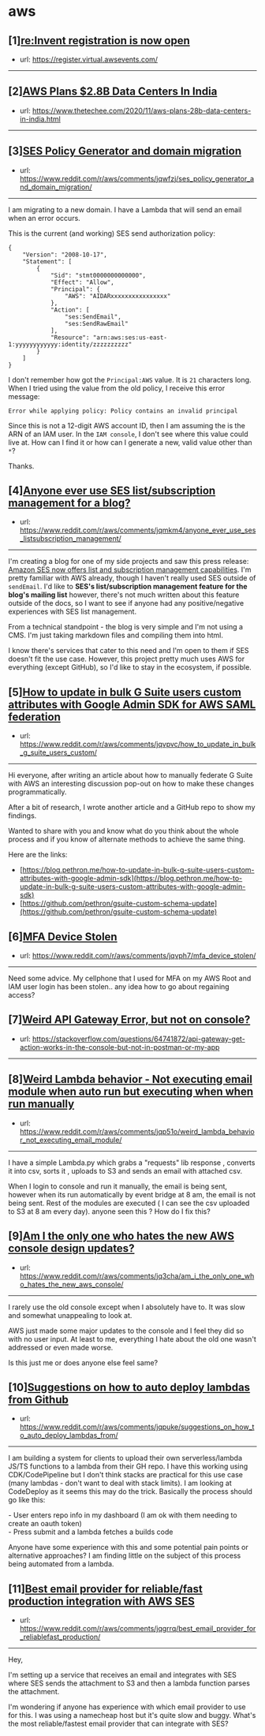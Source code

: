# aws
## [1][re:Invent registration is now open](https://www.reddit.com/r/aws/comments/jkenu3/reinvent_registration_is_now_open/)
- url: https://register.virtual.awsevents.com/
---

## [2][AWS Plans $2.8B Data Centers In India](https://www.reddit.com/r/aws/comments/jqgs2d/aws_plans_28b_data_centers_in_india/)
- url: https://www.thetechee.com/2020/11/aws-plans-28b-data-centers-in-india.html
---

## [3][SES Policy Generator and domain migration](https://www.reddit.com/r/aws/comments/jqwfzj/ses_policy_generator_and_domain_migration/)
- url: https://www.reddit.com/r/aws/comments/jqwfzj/ses_policy_generator_and_domain_migration/
---
I am migrating to a new domain. I have a Lambda that will send an email when an error occurs.

This is the current (and working) SES send authorization policy:

	{
		"Version": "2008-10-17",
		"Statement": [
			{
				"Sid": "stmt0000000000000",
				"Effect": "Allow",
				"Principal": {
					"AWS": "AIDARxxxxxxxxxxxxxxxx"
				},
				"Action": [
					"ses:SendEmail",
					"ses:SendRawEmail"
				],
				"Resource": "arn:aws:ses:us-east-1:yyyyyyyyyyyy:identity/zzzzzzzzzz"
			}
		]
	}
	
I don't remember how got the `Principal:AWS` value.  It is `21` characters long.  When I tried using the value from the old policy, I receive this error message:

    Error while applying policy: Policy contains an invalid principal

Since this is not a 12-digit AWS account ID, then I am assuming the is the ARN of an IAM user.  In the `IAM console`, I don't see where this value could live at.  How can I find it or how can I generate a new, valid value other than `*`?

Thanks.
## [4][Anyone ever use SES list/subscription management for a blog?](https://www.reddit.com/r/aws/comments/jqmkm4/anyone_ever_use_ses_listsubscription_management/)
- url: https://www.reddit.com/r/aws/comments/jqmkm4/anyone_ever_use_ses_listsubscription_management/
---
I'm creating a blog for one of my side projects and saw this press release: [Amazon SES now offers list and subscription management capabilities](https://aws.amazon.com/about-aws/whats-new/2020/10/amazon-ses-now-offers-list-and-subscription-management-capabilities/). I'm pretty familiar with AWS already, though I haven't really used SES outside of `sendEmail`. I'd like to **SES's list/subscription management feature for the blog's mailing list** however, there's not much written about this feature outside of the docs, so I want to see if anyone had any positive/negative experiences with SES list management.

From a technical standpoint - the blog is very simple and I'm not using a CMS. I'm just taking markdown files and compiling them into html.

I know there's services that cater to this need and I'm open to them if SES doesn't fit the use case. However, this project pretty much uses AWS for everything (except GitHub), so I'd like to stay in the ecosystem, if possible.
## [5][How to update in bulk G Suite users custom attributes with Google Admin SDK for AWS SAML federation](https://www.reddit.com/r/aws/comments/jqvpvc/how_to_update_in_bulk_g_suite_users_custom/)
- url: https://www.reddit.com/r/aws/comments/jqvpvc/how_to_update_in_bulk_g_suite_users_custom/
---
Hi everyone, after writing an article about how to manually federate G   Suite with AWS an interesting discussion pop-out on how to make these changes programmatically.

After a bit of research, I wrote another article and a GitHub repo to show my findings.

Wanted to share with you and know what do you think about the whole process and if you know of alternate methods to achieve the same thing.

Here are the links:

* [https://blog.pethron.me/how-to-update-in-bulk-g-suite-users-custom-attributes-with-google-admin-sdk](https://blog.pethron.me/how-to-update-in-bulk-g-suite-users-custom-attributes-with-google-admin-sdk)
* [https://github.com/pethron/gsuite-custom-schema-update](https://github.com/pethron/gsuite-custom-schema-update)
## [6][MFA Device Stolen](https://www.reddit.com/r/aws/comments/jqvph7/mfa_device_stolen/)
- url: https://www.reddit.com/r/aws/comments/jqvph7/mfa_device_stolen/
---
Need some advice. My cellphone that I used for MFA on my AWS Root and IAM user login has been stolen.. any idea how to go about regaining access?
## [7][Weird API Gateway Error, but not on console?](https://www.reddit.com/r/aws/comments/jquipp/weird_api_gateway_error_but_not_on_console/)
- url: https://stackoverflow.com/questions/64741872/api-gateway-get-action-works-in-the-console-but-not-in-postman-or-my-app
---

## [8][Weird Lambda behavior - Not executing email module when auto run but executing when when run manually](https://www.reddit.com/r/aws/comments/jqp51o/weird_lambda_behavior_not_executing_email_module/)
- url: https://www.reddit.com/r/aws/comments/jqp51o/weird_lambda_behavior_not_executing_email_module/
---
I have a simple Lambda.py which grabs a "requests" lib response , converts it into csv, sorts it , uploads to S3 and sends an email with attached csv.  

When I login to console and run it manually, the email is being sent, however when its run automatically by event bridge at 8 am, the email is not being sent. Rest of the modules are executed ( I can see the csv uploaded to S3 at 8 am every day).
anyone seen this ? How do I fix this?
## [9][Am I the only one who hates the new AWS console design updates?](https://www.reddit.com/r/aws/comments/jq3cha/am_i_the_only_one_who_hates_the_new_aws_console/)
- url: https://www.reddit.com/r/aws/comments/jq3cha/am_i_the_only_one_who_hates_the_new_aws_console/
---
I rarely use the old console except when I absolutely have to. It was slow and somewhat unappealing to look at. 

AWS just made some major updates to the console and I feel they did so with no user input. At least to me, everything I hate about the old one wasn't addressed or even made worse.

Is this just me or does anyone else feel same?
## [10][Suggestions on how to auto deploy lambdas from Github](https://www.reddit.com/r/aws/comments/jqpuke/suggestions_on_how_to_auto_deploy_lambdas_from/)
- url: https://www.reddit.com/r/aws/comments/jqpuke/suggestions_on_how_to_auto_deploy_lambdas_from/
---
I am building a system for clients to upload their own serverless/lambda JS/TS functions to a lambda from their GH repo. I have this working using CDK/CodePipeline but I don't think stacks are practical for this use case (many lambdas - don't want to deal with stack limits). I am looking at CodeDeploy as it seems this may do the trick. Basically the process should go like this:

\- User enters repo info in my dashboard (I am ok with them needing to create an oauth token)  
\- Press submit and a lambda fetches a builds code

Anyone have some experience with this and some potential pain points or alternative approaches? I am finding little on the subject of this process being automated from a lambda.
## [11][Best email provider for reliable/fast production integration with AWS SES](https://www.reddit.com/r/aws/comments/jqgrrq/best_email_provider_for_reliablefast_production/)
- url: https://www.reddit.com/r/aws/comments/jqgrrq/best_email_provider_for_reliablefast_production/
---
Hey,

I'm setting up a service that receives an email and integrates with SES where SES sends the attachment to S3 and then a lambda function parses the attachment.

I'm wondering if anyone has experience with which email provider to use for this. I was using a namecheap host but it's quite slow and buggy. What's the most reliable/fastest email provider that can integrate with SES?
